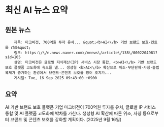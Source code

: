 # 최신 AI 뉴스 요약

## 원본 뉴스
		제목: 마크비전, 700억원 투자 유치... &quot;<b>AI<\/b> 기반 브랜드 보호·컨트롤 강화&quot;
		링크: https:\/\/n.news.naver.com\/mnews\/article\/138\/0002204981?sid=105
		설명: 마크비전은 글로벌 지식재산(IP) 서비스 시장 통합, <b>AI<\/b> 기반 브랜드 보호 플랫폼 고도화에 속도를 낼... 생성형 <b>AI<\/b> 확산으로 위조·무단판매·사칭·불법 복제가 증가하는 환경에서 브랜드·콘텐츠 보호를 방어 조치가... 
		게시일: Tue, 16 Sep 2025 09:43:00 +0900


## 요약
AI 기반 브랜드 보호 플랫폼 기업 마크비전이 700억원 투자를 유치, 글로벌 IP 서비스 통합 및 AI 플랫폼 고도화에 박차를 가한다. 생성형 AI 확산에 따른 위조, 사칭 등으로부터 브랜드 및 콘텐츠 보호를 강화할 계획이다. (2025년 9월 16일)
